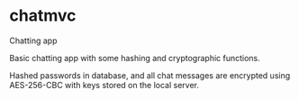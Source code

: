 # chatmvc
Chatting app

Basic chatting app with some hashing and cryptographic functions.

Hashed passwords in database, and all chat messages are encrypted using AES-256-CBC with keys stored on the local server. 
